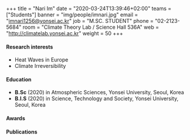 +++
title = "Nari Im"
date = "2020-03-24T13:39:46+02:00"
teams = ["Students"]
banner = "img/people/imnari.jpg"
email = "imnari1256@yonsei.ac.kr"
job = "M.SC. STUDENT"
phone = "02-2123-5684"
room = "Climate Theory Lab / Science Hall 536A"
web = "http://climatelab.yonsei.ac.kr"
weight = 50
+++

#### Research interests
+ Heat Waves in Europe
+ Climate Irreversibility

#### Education
 + **B.Sc** (2020) in Atmospheric Sciences, Yonsei University, Seoul, Korea
 + **B.I.S** (2020) in Science, Technology and Society, Yonsei University, Seoul, Korea

#### Awards

#### Publications

